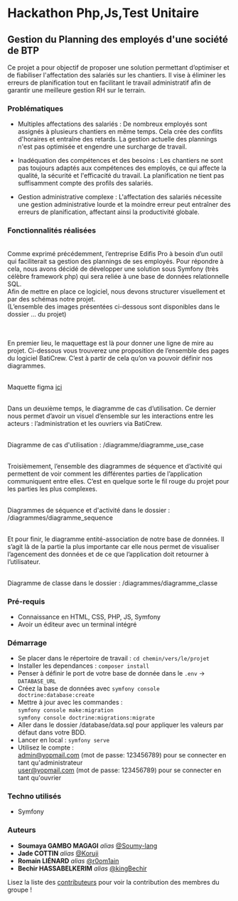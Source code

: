 # Hackathon Php,Js,Test Unitaire

## Gestion du Planning des employés d'une société de BTP

Ce projet a pour objectif de proposer une solution permettant d’optimiser et de fiabiliser l'affectation des salariés sur les chantiers. Il vise à éliminer les erreurs de planification tout en facilitant le travail administratif afin de garantir une meilleure gestion RH sur le terrain.

### Problématiques 

* Multiples affectations des salariés : De nombreux employés sont assignés à plusieurs chantiers en même temps. Cela crée des conflits d'horaires et entraîne des retards. La gestion actuelle des plannings n'est pas optimisée et engendre une surcharge de travail.

* Inadéquation des compétences et des besoins : Les chantiers ne sont pas toujours adaptés aux compétences des employés, ce qui affecte la qualité, la sécurité et l'efficacité du travail. La planification ne tient pas suffisamment compte des profils des salariés.

* Gestion administrative complexe : L'affectation des salariés nécessite une gestion administrative lourde et la moindre erreur peut entraîner des erreurs de planification, affectant ainsi la productivité globale.

### Fonctionnalités réalisées
<br> Comme exprimé précédemment, l’entreprise Edifis Pro à besoin d’un outil qui faciliterait sa gestion des plannings de ses employés. Pour répondre à cela, nous avons décidé de développer une solution sous Symfony (très célèbre framework php) qui sera reliée à une base de données relationnelle SQL. <br>
Afin de mettre en place ce logiciel, nous devons structurer visuellement et par des schémas notre projet. <br>
(L’ensemble des images présentées ci-dessous sont disponibles dans le dossier … du projet) 

<br><br> En premier lieu, le maquettage est là pour donner une ligne de mire au projet. Ci-dessous vous trouverez une proposition de l’ensemble des pages du logiciel BatiCrew. C’est à partir de cela qu’on va pouvoir définir nos diagrammes.

<br> Maquette figma [ici](https://www.figma.com/design/SpaQJTavWMnomgD2EdFy6m/Hackaton?node-id=0-1&p=f)

<br> Dans un deuxième temps, le diagramme de cas d’utilisation. Ce dernier nous permet d’avoir un visuel d’ensemble sur les interactions entre les acteurs : l’administration et les ouvriers via BatiCrew.

<br> Diagramme de cas d'utilisation : /diagramme/diagramme_use_case

<br> Troisièmement, l’ensemble des diagrammes de séquence et d’activité qui permettent de voir comment les différentes parties de l’application communiquent entre elles. C’est en quelque sorte le fil rouge du projet pour les parties les plus complexes. 

<br> Diagrammes de séquence et d'activité dans le dossier : /diagrammes/diagramme_sequence

<br> Et pour finir, le diagramme entité-association de notre base de données. Il s’agit là de la partie la plus importante car elle nous permet de visualiser l’agencement des données et de ce que l’application doit retourner à l’utilisateur. 

<br> Diagramme de classe dans le dossier : /diagrammes/diagramme_classe


### Pré-requis
* Connaissance en HTML, CSS, PHP, JS, Symfony
* Avoir un éditeur avec un terminal intégré

### Démarrage
* Se placer dans le répertoire de travail : ``cd chemin/vers/le/projet``
* Installer les dependances :  ``composer install``
* Penser à définir le port de votre base de donnée dans le ``.env`` -> ``DATABASE_URL``
* Créez la base de données avec ``symfony console doctrine:database:create``
* Mettre à jour avec les commandes :
<br> ``symfony console make:migration``
<br> ``symfony console doctrine:migrations:migrate``
* Aller dans le dossier /database/data.sql pour appliquer les valeurs par défaut dans votre BDD.
* Lancer en local :  ``symfony serve``
* Utilisez le compte :
<br> admin@yopmail.com (mot de passe: 123456789) pour se connecter en tant qu'administrateur
<br> user@yopmail.com (mot de passe: 123456789) pour se connecter en tant qu'ouvrier

### Techno utilisés 
* Symfony

### Auteurs
* **Soumaya GAMBO MAGAGI** _alias_ [@Soumy-lang](https://github.com/Soumy-lang)
* **Jade COTTIN** _alias_ [@Koruji](https://github.com/Koruji)
* **Romain LIÉNARD** _alias_ [@r0om1ain](https://github.com/r0om1ain)
* **Bechir HASSABELKERIM** _alias_ [@kingBechir](https://github.com/kingBechir)

Lisez la liste des [contributeurs](https://github.com/Koruji/Hackaton2025-ipssi/graphs/contributors) pour voir la contribution des membres du groupe !
